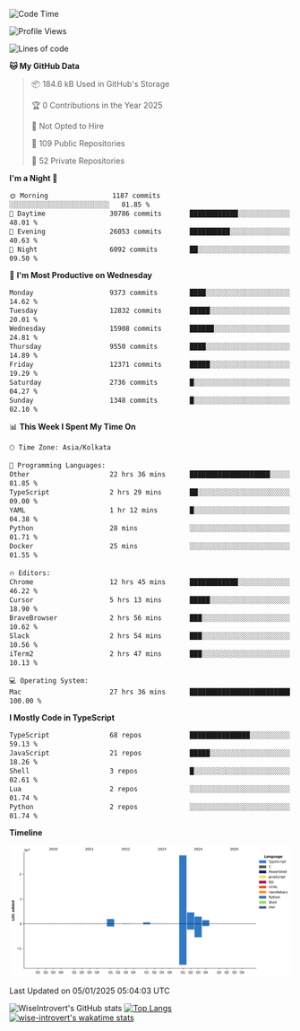 <!--START_SECTION:waka-->
![Code Time](http://img.shields.io/badge/Code%20Time-2%2C073%20hrs%2017%20mins-blue)

![Profile Views](http://img.shields.io/badge/Profile%20Views-0-blue)

![Lines of code](https://img.shields.io/badge/From%20Hello%20World%20I%27ve%20Written-39.4%20million%20lines%20of%20code-blue)

**🐱 My GitHub Data** 

> 📦 184.6 kB Used in GitHub's Storage 
 > 
> 🏆 0 Contributions in the Year 2025
 > 
> 🚫 Not Opted to Hire
 > 
> 📜 109 Public Repositories 
 > 
> 🔑 52 Private Repositories 
 > 
**I'm a Night 🦉** 

```text
🌞 Morning                1187 commits        ░░░░░░░░░░░░░░░░░░░░░░░░░   01.85 % 
🌆 Daytime                30786 commits       ████████████░░░░░░░░░░░░░   48.01 % 
🌃 Evening                26053 commits       ██████████░░░░░░░░░░░░░░░   40.63 % 
🌙 Night                  6092 commits        ██░░░░░░░░░░░░░░░░░░░░░░░   09.50 % 
```
📅 **I'm Most Productive on Wednesday** 

```text
Monday                   9373 commits        ████░░░░░░░░░░░░░░░░░░░░░   14.62 % 
Tuesday                  12832 commits       █████░░░░░░░░░░░░░░░░░░░░   20.01 % 
Wednesday                15908 commits       ██████░░░░░░░░░░░░░░░░░░░   24.81 % 
Thursday                 9550 commits        ████░░░░░░░░░░░░░░░░░░░░░   14.89 % 
Friday                   12371 commits       █████░░░░░░░░░░░░░░░░░░░░   19.29 % 
Saturday                 2736 commits        █░░░░░░░░░░░░░░░░░░░░░░░░   04.27 % 
Sunday                   1348 commits        █░░░░░░░░░░░░░░░░░░░░░░░░   02.10 % 
```


📊 **This Week I Spent My Time On** 

```text
🕑︎ Time Zone: Asia/Kolkata

💬 Programming Languages: 
Other                    22 hrs 36 mins      ████████████████████░░░░░   81.85 % 
TypeScript               2 hrs 29 mins       ██░░░░░░░░░░░░░░░░░░░░░░░   09.00 % 
YAML                     1 hr 12 mins        █░░░░░░░░░░░░░░░░░░░░░░░░   04.38 % 
Python                   28 mins             ░░░░░░░░░░░░░░░░░░░░░░░░░   01.71 % 
Docker                   25 mins             ░░░░░░░░░░░░░░░░░░░░░░░░░   01.55 % 

🔥 Editors: 
Chrome                   12 hrs 45 mins      ████████████░░░░░░░░░░░░░   46.22 % 
Cursor                   5 hrs 13 mins       █████░░░░░░░░░░░░░░░░░░░░   18.90 % 
BraveBrowser             2 hrs 56 mins       ███░░░░░░░░░░░░░░░░░░░░░░   10.62 % 
Slack                    2 hrs 54 mins       ███░░░░░░░░░░░░░░░░░░░░░░   10.56 % 
iTerm2                   2 hrs 47 mins       ███░░░░░░░░░░░░░░░░░░░░░░   10.13 % 

💻 Operating System: 
Mac                      27 hrs 36 mins      █████████████████████████   100.00 % 
```

**I Mostly Code in TypeScript** 

```text
TypeScript               68 repos            ███████████████░░░░░░░░░░   59.13 % 
JavaScript               21 repos            █████░░░░░░░░░░░░░░░░░░░░   18.26 % 
Shell                    3 repos             █░░░░░░░░░░░░░░░░░░░░░░░░   02.61 % 
Lua                      2 repos             ░░░░░░░░░░░░░░░░░░░░░░░░░   01.74 % 
Python                   2 repos             ░░░░░░░░░░░░░░░░░░░░░░░░░   01.74 % 
```



**Timeline**

![Lines of Code chart](https://raw.githubusercontent.com/wise-introvert/wise-introvert/master/assets/bar_graph.png)


 Last Updated on 05/01/2025 05:04:03 UTC
<!--END_SECTION:waka-->

![WiseIntrovert's GitHub stats](https://github-readme-stats.vercel.app/api?username=wise-introvert&count_private=true&show_icons=true)
[![Top Langs](https://github-readme-stats.vercel.app/api/top-langs/?username=wise-introvert&langs_count=10)](https://github.com/anuraghazra/github-readme-stats)
[![wise-introvert's wakatime stats](https://github-readme-stats.vercel.app/api/wakatime?username=wiseintrovert)](https://github.com/anuraghazra/github-readme-stats)
